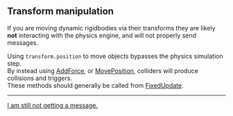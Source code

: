## Transform manipulation
If you are moving dynamic rigidbodies via their transforms they are likely **not** interacting with the physics engine, and will not properly send messages.  

Using `transform.position` to move objects bypasses the physics simulation step.  
By instead using [AddForce](https://docs.unity3d.com/ScriptReference/Rigidbody2D.AddForce.html), or [MovePosition](https://docs.unity3d.com/ScriptReference/Rigidbody2D.MovePosition.html), colliders will produce collisions and triggers.  
These methods should generally be called from [FixedUpdate](https://docs.unity3d.com/ScriptReference/MonoBehaviour.FixedUpdate.html).  

---  

[I am still not getting a message.](7%202D%20Other.md)